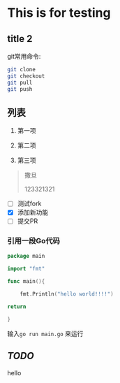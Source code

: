 # This is for testing

## title 2

git常用命令:

```bash
git clone
git checkout
git pull 
git push
```

## 列表

1. 第一项  

2. 第二项  

3. 第三项
  
> 撒旦  
>  
> 123321321  

- [ ] 测试fork  
- [x] 添加新功能  
- [ ] 提交PR  
  
### 引用一段Go代码  

```go
package main

import "fmt"

func main(){
    
    fmt.Println("hello world!!!!")

return

}

```

输入`go run main.go` 来运行  

## *TODO*  

hello  
